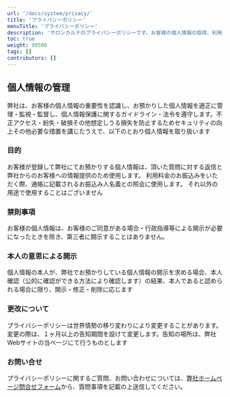 ```yaml
---
url: '/docs/system/privacy/'
title: 'プライバシーポリシー'
menuTitle: 'プライバシーポリシー'
description: 'サロンカルテのプライバシーポリシーです。お客様の個人情報の取得、利用目的、管理方法、第三者提供、ユーザーの権利、セキュリティ対策について明確に定めています。安心してサービスをご利用ください。'
toc: true
weight: 90500
tags: []
contributors: []
---
```


## 個人情報の管理

弊社は、お客様の個人情報の重要性を認識し、お預かりした個人情報を適正に管理・監視・監督し、個人情報保護に関するガイドライン・法令を遵守します。不正アクセス・紛失・破損その他想定しうる損失を防止するためセキュリティの向上その他必要な措置を講じたうえで、以下のとおり個人情報を取り扱います

### 目的

お客様が登録して弊社にてお預かりする個人情報は、頂いた質問に対する返信と弊社からのお客様への情報提供のため使用します。
利用料金のお振込みをいただく際、通帳に記載されるお振込み人名義との照会に使用します。
それ以外の用途で使用することはございません

### 禁則事項

お客様の個人情報は、お客様のご同意がある場合・行政指導等による開示が必要になったときを除き、第三者に開示することはありません。

### 本人の意思による開示

個人情報の本人が、弊社でお預かりしている個人情報の開示を求める場合、本人確認（公的に確認ができる方法により確認します）の結果、本人であると認められる場合に限り、開示・修正・削除に応じます

### 更改について

プライバシーポリシーは世界情勢の移り変わりにより変更することがあります。変更の際は、１ヶ月以上の告知期間を設けて変更します。告知の場所は、弊社Webサイトの当ページにて行うものとします

### お問い合せ

プライバシーポリシーに関するご質問、お問い合わせについては、[弊社ホームページ問合せフォーム](/docs/system/inquery/)から、質問事項を記載の上送信してください。
